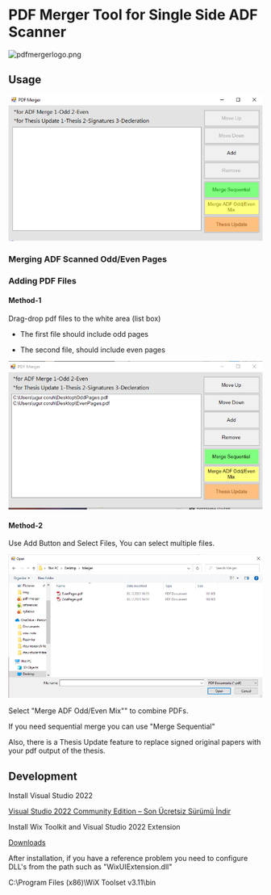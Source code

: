 # PDF Merger Tool for Single Side ADF Scanner

<img title="" src="file:///C:/Users/ugur.coruh/Desktop/csharp-gui-examples/pdf-merger/assets/ff7e550a6dbedfc1322d40817de84ca06076a64d.png" alt="pdfmergerlogo.png" data-align="center" width="199">



## Usage

![](assets/2021-12-30-23-00-47-image.png)

### Merging ADF Scanned Odd/Even Pages

### Adding PDF Files

#### Method-1

Drag-drop pdf files to the white area (list box)

- The first file should include odd pages

- The second file, should include even pages

![](assets/2021-12-30-23-03-38-image.png)

#### Method-2

Use Add Button and Select Files, You can select multiple files.

![](assets/2021-12-30-23-05-18-image.png)



Select "Merge ADF Odd/Even Mix"" to combine PDFs.



If you need sequential merge you can use "Merge Sequential" 



Also, there is a Thesis Update feature to replace signed original papers with your pdf output of the thesis.



## Development

Install Visual Studio 2022

[Visual Studio 2022 Community Edition – Son Ücretsiz Sürümü İndir](https://visualstudio.microsoft.com/tr/vs/community/)

Install Wix Toolkit and Visual Studio 2022 Extension

[Downloads](https://wixtoolset.org/releases/)



After installation, if you have a reference problem you need to configure DLL's from the path such as "WixUIExtension.dll"

C:\Program Files (x86)\WiX Toolset v3.11\bin
